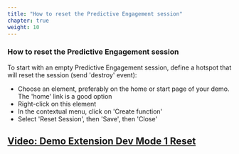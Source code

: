 ```yaml
---
title: "How to reset the Predictive Engagement session"
chapter: true
weight: 10
---
```


### How to reset the Predictive Engagement session

To start with an empty Predictive Engagement session, define a hotspot that will reset the session (send 'destroy' event):

- Choose an element, preferably on the home or start page of your demo. The 'home' link is a good option
- Right-click on this element
- In the contextual menu, click on 'Create function'
- Select 'Reset Session', then 'Save', then 'Close'

## [Video: Demo Extension Dev Mode 1 Reset](https://www.youtube.com/watch?v=7rzzB4TzYQI/)
